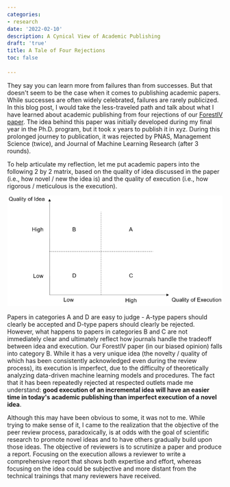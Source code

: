 ```yaml
---
categories:
- research
date: '2022-02-10'
description: A Cynical View of Academic Publishing
draft: 'true'
title: A Tale of Four Rejections
toc: false

---
```


They say you can learn more from failures than from successes. But that doesn't seem to be the case when it comes to publishing academic papers. While successes are often widely celebrated, failures are rarely publicized. In this blog post, I would take the less-traveled path and talk about what I have learned about academic publishing from four rejections of our [ForestIV paper](https://papers.ssrn.com/sol3/papers.cfm?abstract_id=3339983). The idea behind this paper was initially developed during my final year in the Ph.D. program, but it took x years to publish it in xyz. During this prolonged journey to publication, it was rejected by PNAS, Management Science (twice), and Journal of Machine Learning Research (after 3 rounds). 

To help articulate my reflection, let me put academic papers into the following 2 by 2 matrix, based on the quality of idea discussed in the paper (i.e., how novel / new the idea is) and the quality of execution (i.e., how rigorous / meticulous is the execution).

<img src="PaperMatrix.png" alt="ROC" />

Papers in categories A and D are easy to judge - A-type papers should clearly be accepted and D-type papers should clearly be rejected. However, what happens to papers in categories B and C are not immediately clear and ultimately reflect how journals handle the tradeoff between idea and execution. Our ForestIV paper (in our biased opinion) falls into category B. While it has a very unique idea (the novelty / quality of which has been consistently acknowledged even during the review process), its execution is imperfect, due to the difficulty of theoretically analyzing data-driven machine learning models and procedures. The fact that it has been repeatedly rejected at respected outlets made me understand: **good execution of an incremental idea will have an easier time in today's academic publishing than imperfect execution of a novel idea**.

Although this may have been obvious to some, it was not to me. While trying to make sense of it, I came to the realization that the objective of the peer review process, paradoxically, is at odds with the goal of scientific research to promote novel ideas and to have others gradually build upon those ideas. The objective of reviewers is to scrutinize a paper and produce a report. Focusing on the execution allows a reviewer to write a comprehensive report that shows both expertise and effort, whereas focusing on the idea could be subjective and more distant from the technical trainings that many reviewers have received.
